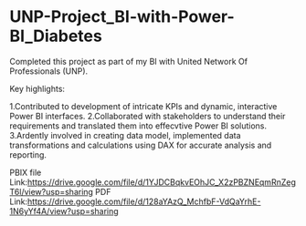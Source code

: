 # UNP-Project_BI-with-Power-BI_Diabetes

Completed this project as part of my BI with United Network Of Professionals (UNP).

Key highlights:

1.Contributed to development of intricate KPIs and dynamic, interactive Power BI interfaces.
2.Collaborated with stakeholders to understand their requirements and translated them into effecvtive Power BI solutions.
3.Ardently involved in creating data model, implemented data transformations and calculations using DAX for accurate analysis and reporting.

PBIX file Link:https://drive.google.com/file/d/1YJDCBqkvEOhJC_X2zPBZNEqmRnZegT6l/view?usp=sharing
PDF Link:https://drive.google.com/file/d/128aYAzQ_MchfbF-VdQaYrhE-1N6yYf4A/view?usp=sharing
